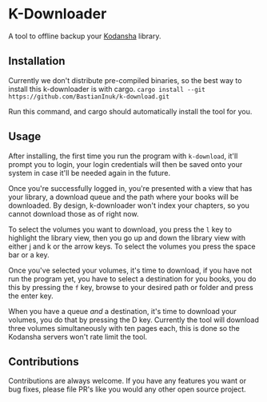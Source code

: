 # K-Downloader

A tool to offline backup your [Kodansha](https://kodansha.us) library.

## Installation

Currently we don't distribute pre-compiled binaries, so the best way to install this k-downloader is with cargo. 
`cargo install --git https://github.com/BastianInuk/k-download.git`

Run this command, and cargo should automatically install the tool for you.

## Usage

After installing, the first time you run the program with `k-download`, it'll prompt you to login, your login credentials will then be saved onto your system in case it'll be needed again in the future.

Once you're successfully logged in, you're presented with a view that has your library, a download queue and the path where your books will be downloaded. By design, k-downloader won't index your chapters, so you cannot download those as of right now. 

To select the volumes you want to download, you press the `l` key to highlight the library view, then you go up and down the library view with either j and k or the arrow keys. To select the volumes you press the space bar or a key. 

Once you've selected your volumes, it's time to download, if you have not run the program yet, you have to select a destination for you books, you do this by pressing the `f` key, browse to your desired path or folder and press the enter key.

When you have a queue *and* a destination, it's time to download your volumes, you do that by pressing the D key. Currently the tool will download three volumes simultaneously with ten pages each, this is done so the Kodansha servers won't rate limit the tool.

## Contributions

Contributions are always welcome. If you have any features you want or bug fixes, please file PR's like you would any other open source project.
